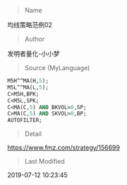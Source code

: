 
> Name

均线策略范例02

> Author

发明者量化-小小梦





> Source (MyLanguage)

``` pascal
M5H^^MA(H,5);
M5L^^MA(L,5);
C>M5H,BPK;
C<M5L,SPK;
C<MA(C,5) AND BKVOL>0,SP;   
C>MA(C,5) AND SKVOL>0,BP;  
AUTOFILTER;
```

> Detail

https://www.fmz.com/strategy/156699

> Last Modified

2019-07-12 10:23:45
